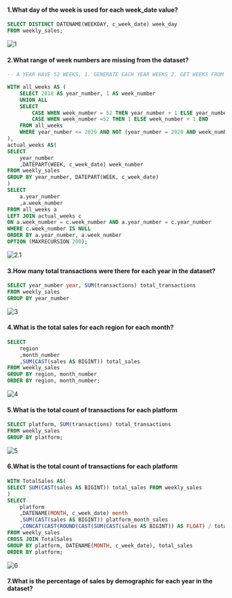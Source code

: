 #### 1.What day of the week is used for each week_date value?
```sql
SELECT DISTINCT DATENAME(WEEKDAY, c_week_date) week_day
FROM weekly_sales;
```
![1](https://github.com/user-attachments/assets/9cd75bef-5acf-4891-8b20-5bdfdcac9451)

#### 2.What range of week numbers are missing from the dataset?
```sql
-- A YEAR HAVE 52 WEEKS, 1. GENERATE EACH YEAR WEEKS 2. GET WEEKS FROM TABLE 3. OUTPUT ONLY WEEKS THAT DOES NOT EXIST IN ALL WEEKS CTE

WITH all_weeks AS (
    SELECT 2018 AS year_number, 1 AS week_number
    UNION ALL
    SELECT 
        CASE WHEN week_number = 52 THEN year_number + 1 ELSE year_number END,
        CASE WHEN week_number =52 THEN 1 ELSE week_number + 1 END
    FROM all_weeks 
    WHERE year_number <= 2020 AND NOT (year_number = 2020 AND week_number = 52)
),
actual_weeks AS(
SELECT 
	year_number
	,DATEPART(WEEK, c_week_date) week_number 
FROM weekly_sales 
GROUP BY year_number, DATEPART(WEEK, c_week_date)
)
SELECT 
	a.year_number
	,a.week_number
FROM all_weeks a
LEFT JOIN actual_weeks c 
ON a.week_number = c.week_number AND a.year_number = c.year_number
WHERE c.week_number IS NULL
ORDER BY a.year_number, a.week_number
OPTION (MAXRECURSION 200);
```
![2.1](https://github.com/user-attachments/assets/01fb9705-f8d2-42bc-8d29-f5b51ac35867)

#### 3.How many total transactions were there for each year in the dataset?
```sql
SELECT year_number year, SUM(transactions) total_transactions
FROM weekly_sales
GROUP BY year_number
```
![3](https://github.com/user-attachments/assets/2aa66198-f059-4852-b12d-c64673bf215f)

#### 4.What is the total sales for each region for each month?
```sql
SELECT	
	region
	,month_number
	,SUM(CAST(sales AS BIGINT)) total_sales
FROM weekly_sales
GROUP BY region, month_number
ORDER BY region, month_number;
```
![4](https://github.com/user-attachments/assets/6c1cf850-188e-4e6d-bc34-bd71d490cd0a)

#### 5.What is the total count of transactions for each platform
```sql
SELECT platform, SUM(transactions) total_transactions
FROM weekly_sales
GROUP BY platform;
```
![5](https://github.com/user-attachments/assets/40991fe9-ce88-42a3-a1b0-239f2c0269d2)

#### 6.What is the total count of transactions for each platform
```sql
WITH TotalSales AS(
SELECT SUM(CAST(sales AS BIGINT)) total_sales FROM weekly_sales
)
SELECT 
	platform
	,DATENAME(MONTH, c_week_date) month
	,SUM(CAST(sales AS BIGINT)) platform_month_sales
	,CONCAT(CAST(ROUND(CAST(SUM(CAST(sales AS BIGINT)) AS FLOAT) / total_sales * 100, 2) AS VARCHAR), '%')  percentage
FROM weekly_sales
CROSS JOIN TotalSales
GROUP BY platform, DATENAME(MONTH, c_week_date), total_sales
ORDER BY platform;
```
![6](https://github.com/user-attachments/assets/d825dae5-7042-4f85-b468-d870f738c22c)

#### 7.What is the percentage of sales by demographic for each year in the dataset?